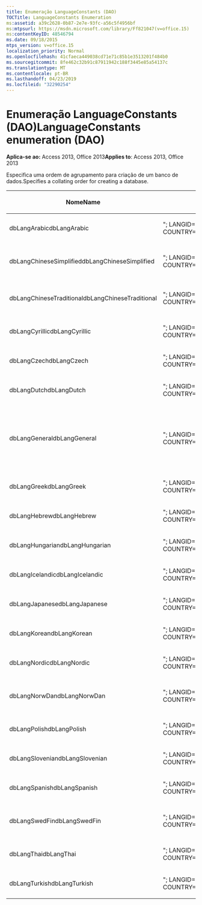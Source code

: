 ```yaml
---
title: Enumeração LanguageConstants (DAO)
TOCTitle: LanguageConstants Enumeration
ms:assetid: a39c2628-0b87-2e7e-93fc-a56c5f4956bf
ms:mtpsurl: https://msdn.microsoft.com/library/Ff821047(v=office.15)
ms:contentKeyID: 48546794
ms.date: 09/18/2015
mtps_version: v=office.15
localization_priority: Normal
ms.openlocfilehash: 41cfaeca449038cd71e71c85b1e3513201f484b0
ms.sourcegitcommit: 8fe462c32b91c87911942c188f3445e85a54137c
ms.translationtype: MT
ms.contentlocale: pt-BR
ms.lasthandoff: 04/23/2019
ms.locfileid: "32290254"
---
```

# <a name="languageconstants-enumeration-dao"></a><span data-ttu-id="24ea3-102">Enumeração LanguageConstants (DAO)</span><span class="sxs-lookup"><span data-stu-id="24ea3-102">LanguageConstants enumeration (DAO)</span></span>


<span data-ttu-id="24ea3-103">**Aplica-se ao:** Access 2013, Office 2013</span><span class="sxs-lookup"><span data-stu-id="24ea3-103">**Applies to**: Access 2013, Office 2013</span></span>

<span data-ttu-id="24ea3-104">Especifica uma ordem de agrupamento para criação de um banco de dados.</span><span class="sxs-lookup"><span data-stu-id="24ea3-104">Specifies a collating order for creating a database.</span></span>

<table>
<colgroup>
<col style="width: 33%" />
<col style="width: 33%" />
<col style="width: 33%" />
</colgroup>
<thead>
<tr class="header">
<th><p><span data-ttu-id="24ea3-105">Nome</span><span class="sxs-lookup"><span data-stu-id="24ea3-105">Name</span></span></p></th>
<th><p><span data-ttu-id="24ea3-106">Valor</span><span class="sxs-lookup"><span data-stu-id="24ea3-106">Value</span></span></p></th>
<th><p><span data-ttu-id="24ea3-107">Descrição</span><span class="sxs-lookup"><span data-stu-id="24ea3-107">Description</span></span></p></th>
</tr>
</thead>
<tbody>
<tr class="odd">
<td><p><span data-ttu-id="24ea3-108">dbLangArabic</span><span class="sxs-lookup"><span data-stu-id="24ea3-108">dbLangArabic</span></span></p></td>
<td><p><span data-ttu-id="24ea3-109">&quot;; LANGID=0x0401; CP=1256; COUNTRY=0&quot;</span><span class="sxs-lookup"><span data-stu-id="24ea3-109">&quot;;LANGID=0x0401;CP=1256;COUNTRY=0&quot;</span></span></p></td>
<td><p><span data-ttu-id="24ea3-110">Árabe</span><span class="sxs-lookup"><span data-stu-id="24ea3-110">Arabic</span></span></p></td>
</tr>
<tr class="even">
<td><p><span data-ttu-id="24ea3-111">dbLangChineseSimplified</span><span class="sxs-lookup"><span data-stu-id="24ea3-111">dbLangChineseSimplified</span></span></p></td>
<td><p><span data-ttu-id="24ea3-112">&quot;; LANGID=0x0804; CP=936; COUNTRY=0&quot;</span><span class="sxs-lookup"><span data-stu-id="24ea3-112">&quot;;LANGID=0x0804;CP=936;COUNTRY=0&quot;</span></span></p></td>
<td><p><span data-ttu-id="24ea3-113">Chinês simplificado</span><span class="sxs-lookup"><span data-stu-id="24ea3-113">Simplified Chinese</span></span></p></td>
</tr>
<tr class="odd">
<td><p><span data-ttu-id="24ea3-114">dbLangChineseTraditional</span><span class="sxs-lookup"><span data-stu-id="24ea3-114">dbLangChineseTraditional</span></span></p></td>
<td><p><span data-ttu-id="24ea3-115">&quot;; LANGID=0x0404; CP=950; COUNTRY=0&quot;</span><span class="sxs-lookup"><span data-stu-id="24ea3-115">&quot;;LANGID=0x0404;CP=950;COUNTRY=0&quot;</span></span></p></td>
<td><p><span data-ttu-id="24ea3-116">Chinês tradicional</span><span class="sxs-lookup"><span data-stu-id="24ea3-116">Traditional Chinese</span></span></p></td>
</tr>
<tr class="even">
<td><p><span data-ttu-id="24ea3-117">dbLangCyrillic</span><span class="sxs-lookup"><span data-stu-id="24ea3-117">dbLangCyrillic</span></span></p></td>
<td><p><span data-ttu-id="24ea3-118">&quot;; LANGID=0x0419; CP=1251; COUNTRY=0&quot;</span><span class="sxs-lookup"><span data-stu-id="24ea3-118">&quot;;LANGID=0x0419;CP=1251;COUNTRY=0&quot;</span></span></p></td>
<td><p><span data-ttu-id="24ea3-119">Russo</span><span class="sxs-lookup"><span data-stu-id="24ea3-119">Russian</span></span></p></td>
</tr>
<tr class="odd">
<td><p><span data-ttu-id="24ea3-120">dbLangCzech</span><span class="sxs-lookup"><span data-stu-id="24ea3-120">dbLangCzech</span></span></p></td>
<td><p><span data-ttu-id="24ea3-121">&quot;; LANGID=0x0405; CP=1250; COUNTRY=0&quot;</span><span class="sxs-lookup"><span data-stu-id="24ea3-121">&quot;;LANGID=0x0405;CP=1250;COUNTRY=0&quot;</span></span></p></td>
<td><p><span data-ttu-id="24ea3-122">Tcheco</span><span class="sxs-lookup"><span data-stu-id="24ea3-122">Czech</span></span></p></td>
</tr>
<tr class="even">
<td><p><span data-ttu-id="24ea3-123">dbLangDutch</span><span class="sxs-lookup"><span data-stu-id="24ea3-123">dbLangDutch</span></span></p></td>
<td><p><span data-ttu-id="24ea3-124">&quot;; LANGID=0x0413; CP=1252; COUNTRY=0&quot;</span><span class="sxs-lookup"><span data-stu-id="24ea3-124">&quot;;LANGID=0x0413;CP=1252;COUNTRY=0&quot;</span></span></p></td>
<td><p><span data-ttu-id="24ea3-125">Holandês</span><span class="sxs-lookup"><span data-stu-id="24ea3-125">Dutch</span></span></p></td>
</tr>
<tr class="odd">
<td><p><span data-ttu-id="24ea3-126">dbLangGeneral</span><span class="sxs-lookup"><span data-stu-id="24ea3-126">dbLangGeneral</span></span></p></td>
<td><p><span data-ttu-id="24ea3-127">&quot;; LANGID=0x0409; CP=1252; COUNTRY=0&quot;</span><span class="sxs-lookup"><span data-stu-id="24ea3-127">&quot;;LANGID=0x0409;CP=1252;COUNTRY=0&quot;</span></span></p></td>
<td><p><span data-ttu-id="24ea3-128">Inglês, francês, alemão, português, italiano e espanhol moderno</span><span class="sxs-lookup"><span data-stu-id="24ea3-128">English, German, French, Portuguese, Italian, and Modern Spanish</span></span></p></td>
</tr>
<tr class="even">
<td><p><span data-ttu-id="24ea3-129">dbLangGreek</span><span class="sxs-lookup"><span data-stu-id="24ea3-129">dbLangGreek</span></span></p></td>
<td><p><span data-ttu-id="24ea3-130">&quot;; LANGID=0x0408; CP=1253; COUNTRY=0&quot;</span><span class="sxs-lookup"><span data-stu-id="24ea3-130">&quot;;LANGID=0x0408;CP=1253;COUNTRY=0&quot;</span></span></p></td>
<td><p><span data-ttu-id="24ea3-131">Grego</span><span class="sxs-lookup"><span data-stu-id="24ea3-131">Greek</span></span></p></td>
</tr>
<tr class="odd">
<td><p><span data-ttu-id="24ea3-132">dbLangHebrew</span><span class="sxs-lookup"><span data-stu-id="24ea3-132">dbLangHebrew</span></span></p></td>
<td><p><span data-ttu-id="24ea3-133">&quot;; LANGID=0x040D; CP=1255; COUNTRY=0&quot;</span><span class="sxs-lookup"><span data-stu-id="24ea3-133">&quot;;LANGID=0x040D;CP=1255;COUNTRY=0&quot;</span></span></p></td>
<td><p><span data-ttu-id="24ea3-134">Hebraico</span><span class="sxs-lookup"><span data-stu-id="24ea3-134">Hebrew</span></span></p></td>
</tr>
<tr class="even">
<td><p><span data-ttu-id="24ea3-135">dbLangHungarian</span><span class="sxs-lookup"><span data-stu-id="24ea3-135">dbLangHungarian</span></span></p></td>
<td><p><span data-ttu-id="24ea3-136">&quot;; LANGID=0x040E; CP=1250; COUNTRY=0&quot;</span><span class="sxs-lookup"><span data-stu-id="24ea3-136">&quot;;LANGID=0x040E;CP=1250;COUNTRY=0&quot;</span></span></p></td>
<td><p><span data-ttu-id="24ea3-137">Húngaro</span><span class="sxs-lookup"><span data-stu-id="24ea3-137">Hungarian</span></span></p></td>
</tr>
<tr class="odd">
<td><p><span data-ttu-id="24ea3-138">dbLangIcelandic</span><span class="sxs-lookup"><span data-stu-id="24ea3-138">dbLangIcelandic</span></span></p></td>
<td><p><span data-ttu-id="24ea3-139">&quot;; LANGID=0x040F; CP=1252; COUNTRY=0&quot;</span><span class="sxs-lookup"><span data-stu-id="24ea3-139">&quot;;LANGID=0x040F;CP=1252;COUNTRY=0&quot;</span></span></p></td>
<td><p><span data-ttu-id="24ea3-140">Islandês</span><span class="sxs-lookup"><span data-stu-id="24ea3-140">Icelandic</span></span></p></td>
</tr>
<tr class="even">
<td><p><span data-ttu-id="24ea3-141">dbLangJapanese</span><span class="sxs-lookup"><span data-stu-id="24ea3-141">dbLangJapanese</span></span></p></td>
<td><p><span data-ttu-id="24ea3-142">&quot;; LANGID=0x0411; CP=932; COUNTRY=0&quot;</span><span class="sxs-lookup"><span data-stu-id="24ea3-142">&quot;;LANGID=0x0411;CP=932;COUNTRY=0&quot;</span></span></p></td>
<td><p><span data-ttu-id="24ea3-143">Japonês</span><span class="sxs-lookup"><span data-stu-id="24ea3-143">Japanese</span></span></p></td>
</tr>
<tr class="odd">
<td><p><span data-ttu-id="24ea3-144">dbLangKorean</span><span class="sxs-lookup"><span data-stu-id="24ea3-144">dbLangKorean</span></span></p></td>
<td><p><span data-ttu-id="24ea3-145">&quot;; LANGID=0x0412; CP=949; COUNTRY=0&quot;</span><span class="sxs-lookup"><span data-stu-id="24ea3-145">&quot;;LANGID=0x0412;CP=949;COUNTRY=0&quot;</span></span></p></td>
<td><p><span data-ttu-id="24ea3-146">Coreano</span><span class="sxs-lookup"><span data-stu-id="24ea3-146">Korean</span></span></p></td>
</tr>
<tr class="even">
<td><p><span data-ttu-id="24ea3-147">dbLangNordic</span><span class="sxs-lookup"><span data-stu-id="24ea3-147">dbLangNordic</span></span></p></td>
<td><p><span data-ttu-id="24ea3-148">&quot;; LANGID=0x041D; CP=1252; COUNTRY=0&quot;</span><span class="sxs-lookup"><span data-stu-id="24ea3-148">&quot;;LANGID=0x041D;CP=1252;COUNTRY=0&quot;</span></span></p></td>
<td><p><span data-ttu-id="24ea3-149">Nordic</span><span class="sxs-lookup"><span data-stu-id="24ea3-149">Nordic</span></span></p></td>
</tr>
<tr class="odd">
<td><p><span data-ttu-id="24ea3-150">dbLangNorwDan</span><span class="sxs-lookup"><span data-stu-id="24ea3-150">dbLangNorwDan</span></span></p></td>
<td><p><span data-ttu-id="24ea3-151">&quot;; LANGID=0x0406; CP=1252; COUNTRY=0&quot;</span><span class="sxs-lookup"><span data-stu-id="24ea3-151">&quot;;LANGID=0x0406;CP=1252;COUNTRY=0&quot;</span></span></p></td>
<td><p><span data-ttu-id="24ea3-152">Norueguês e dinamarquês</span><span class="sxs-lookup"><span data-stu-id="24ea3-152">Norwegian and Danish</span></span></p></td>
</tr>
<tr class="even">
<td><p><span data-ttu-id="24ea3-153">dbLangPolish</span><span class="sxs-lookup"><span data-stu-id="24ea3-153">dbLangPolish</span></span></p></td>
<td><p><span data-ttu-id="24ea3-154">&quot;; LANGID=0x0415; CP=1250; COUNTRY=0&quot;</span><span class="sxs-lookup"><span data-stu-id="24ea3-154">&quot;;LANGID=0x0415;CP=1250;COUNTRY=0&quot;</span></span></p></td>
<td><p><span data-ttu-id="24ea3-155">Polonês</span><span class="sxs-lookup"><span data-stu-id="24ea3-155">Polish</span></span></p></td>
</tr>
<tr class="odd">
<td><p><span data-ttu-id="24ea3-156">dbLangSlovenian</span><span class="sxs-lookup"><span data-stu-id="24ea3-156">dbLangSlovenian</span></span></p></td>
<td><p><span data-ttu-id="24ea3-157">&quot;; LANGID=0x0424; CP=1250; COUNTRY=0&quot;</span><span class="sxs-lookup"><span data-stu-id="24ea3-157">&quot;;LANGID=0x0424;CP=1250;COUNTRY=0&quot;</span></span></p></td>
<td><p><span data-ttu-id="24ea3-158">Esloveno</span><span class="sxs-lookup"><span data-stu-id="24ea3-158">Slovenian</span></span></p></td>
</tr>
<tr class="even">
<td><p><span data-ttu-id="24ea3-159">dbLangSpanish</span><span class="sxs-lookup"><span data-stu-id="24ea3-159">dbLangSpanish</span></span></p></td>
<td><p><span data-ttu-id="24ea3-160">&quot;; LANGID=0x040A; CP=1252; COUNTRY=0&quot;</span><span class="sxs-lookup"><span data-stu-id="24ea3-160">&quot;;LANGID=0x040A;CP=1252;COUNTRY=0&quot;</span></span></p></td>
<td><p><span data-ttu-id="24ea3-161">Espanhol</span><span class="sxs-lookup"><span data-stu-id="24ea3-161">Spanish</span></span></p></td>
</tr>
<tr class="odd">
<td><p><span data-ttu-id="24ea3-162">dbLangSwedFin</span><span class="sxs-lookup"><span data-stu-id="24ea3-162">dbLangSwedFin</span></span></p></td>
<td><p><span data-ttu-id="24ea3-163">&quot;; LANGID=0x041D; CP=1252; COUNTRY=0&quot;</span><span class="sxs-lookup"><span data-stu-id="24ea3-163">&quot;;LANGID=0x041D;CP=1252;COUNTRY=0&quot;</span></span></p></td>
<td><p><span data-ttu-id="24ea3-164">Sueco e finlandês</span><span class="sxs-lookup"><span data-stu-id="24ea3-164">Swedish and Finnish</span></span></p></td>
</tr>
<tr class="even">
<td><p><span data-ttu-id="24ea3-165">dbLangThai</span><span class="sxs-lookup"><span data-stu-id="24ea3-165">dbLangThai</span></span></p></td>
<td><p><span data-ttu-id="24ea3-166">&quot;; LANGID=0x041E; CP=874; COUNTRY=0&quot;</span><span class="sxs-lookup"><span data-stu-id="24ea3-166">&quot;;LANGID=0x041E;CP=874;COUNTRY=0&quot;</span></span></p></td>
<td><p><span data-ttu-id="24ea3-167">Tailandês</span><span class="sxs-lookup"><span data-stu-id="24ea3-167">Thai</span></span></p></td>
</tr>
<tr class="odd">
<td><p><span data-ttu-id="24ea3-168">dbLangTurkish</span><span class="sxs-lookup"><span data-stu-id="24ea3-168">dbLangTurkish</span></span></p></td>
<td><p><span data-ttu-id="24ea3-169">&quot;; LANGID=0x041F; CP=1254; COUNTRY=0&quot;</span><span class="sxs-lookup"><span data-stu-id="24ea3-169">&quot;;LANGID=0x041F;CP=1254;COUNTRY=0&quot;</span></span></p></td>
<td><p><span data-ttu-id="24ea3-170">Turco</span><span class="sxs-lookup"><span data-stu-id="24ea3-170">Turkish</span></span></p></td>
</tr>
</tbody>
</table>

